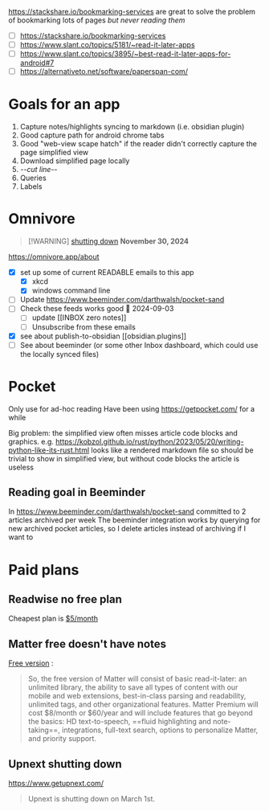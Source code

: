 https://stackshare.io/bookmarking-services are great to solve the problem of bookmarking lots of pages *but never reading them*
- [ ] https://stackshare.io/bookmarking-services
- [ ] https://www.slant.co/topics/5181/~read-it-later-apps
- [ ] https://www.slant.co/topics/3895/~best-read-it-later-apps-for-android#7
- [ ] https://alternativeto.net/software/paperspan-com/
# Goals for an app
1. Capture notes/highlights syncing to markdown (i.e. obsidian plugin)
4. Good capture path for android chrome tabs
2. Good "web-view scape hatch" if the reader didn't correctly capture the page simplified view
3. Download simplified page locally
5. *--cut line--*
6. Queries
7. Labels

# Omnivore

> [!WARNING] [shutting down](https://blog.omnivore.app/p/details-on-omnivore-shutting-down) **November 30, 2024**



https://omnivore.app/about
- [x] set up some of current READABLE emails to this app
    - [x] xkcd
    - [x] windows command line
- [ ] Update https://www.beeminder.com/darthwalsh/pocket-sand
- [ ] Check these feeds works good 🛫 2024-09-03 
    - [ ] update [[INBOX zero notes]]
	- [ ] Unsubscribe from these emails
- [x] see about publish-to-obsidian [[obsidian.plugins]]
- [ ] See about beeminder (or some other Inbox dashboard, which could use the locally synced files)

# Pocket
Only use for ad-hoc reading
Have been using https://getpocket.com/ for a while

Big problem: the simplified view often misses article code blocks and graphics.
e.g. https://kobzol.github.io/rust/python/2023/05/20/writing-python-like-its-rust.html looks like a rendered markdown file so should be trivial to show in simplified view, but without code blocks the article is useless
## Reading goal in Beeminder
In https://www.beeminder.com/darthwalsh/pocket-sand committed to 2 articles archived per week
The beeminder integration works by querying for new archived pocket articles, so I delete articles instead of archiving if I want to 

# Paid plans
## Readwise no free plan
Cheapest plan is [$5/month](https://readwise.io/pricing)

## Matter free doesn't have notes
[Free version](https://hq.getmatter.com/patron) :
>So, the free version of Matter will consist of basic read-it-later: an unlimited library, the ability to save all types of content with our mobile and web extensions, best-in-class parsing and readability, unlimited tags, and other organizational features.
>Matter Premium will cost $8/month or $60/year and will include features that go beyond the basics: HD text-to-speech, ==fluid highlighting and note-taking==, integrations, full-text search, options to personalize Matter, and priority support.

## Upnext shutting down
https://www.getupnext.com/
>Upnext is shutting down on March 1st.
